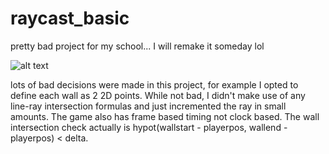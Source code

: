 # raycast_basic
pretty bad project for my school... I will remake it someday lol

![alt text](https://raw.githubusercontent.com/theo-walton/raycast_basic/master/wolfim)

lots of bad decisions were made in this project, for example I opted to define each wall as 2 2D points.
While not bad, I didn't make use of any line-ray intersection formulas and just incremented the ray in small amounts.
The game also has frame based timing not clock based.
The wall intersection check actually is hypot(wallstart - playerpos, wallend - playerpos) < delta.
